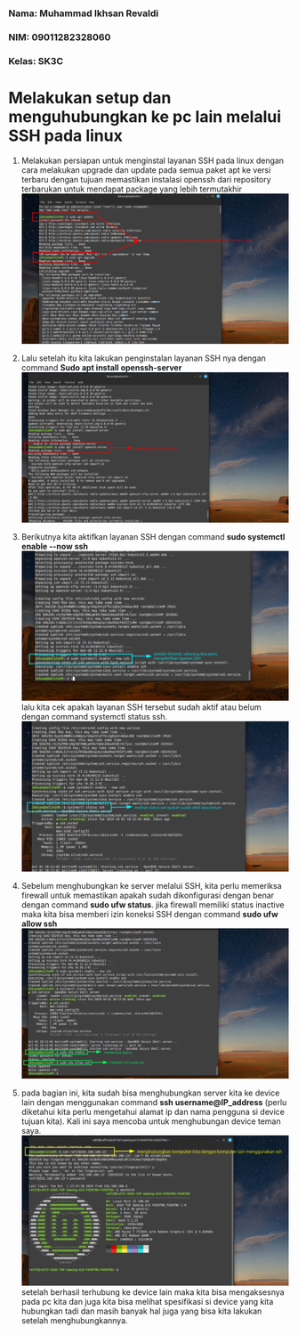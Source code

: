 ### Nama: Muhammad Ikhsan Revaldi
### NIM: 09011282328060
### Kelas: SK3C
# Melakukan setup dan menguhubungkan ke pc lain melalui SSH pada linux

1. Melakukan persiapan untuk menginstal layanan SSH pada linux dengan cara melakukan upgrade dan update pada semua paket apt ke versi terbaru dengan tujuan memastikan instalasi openssh dari repository terbarukan untuk mendapat package yang lebih termutakhir
![System update and upgrade](https://github.com/Hiratsuu/PraktikumSSH-Muhammad-Ikhsan-Revaldi-09011282328050/blob/main/SSH/1.png?raw=true)

2. Lalu setelah itu kita lakukan penginstalan layanan SSH nya dengan command **Sudo apt install openssh-server**
![Installing OpenSSH server](https://github.com/Hiratsuu/PraktikumSSH-Muhammad-Ikhsan-Revaldi-09011282328050/blob/main/SSH/2.png?raw=true)

3. Berikutnya kita aktifkan layanan SSH dengan command **sudo systemctl enable --now ssh**
![SSH service installation details](https://github.com/Hiratsuu/PraktikumSSH-Muhammad-Ikhsan-Revaldi-09011282328050/blob/main/SSH/3.png?raw=true)
lalu kita cek apakah layanan SSH tersebut sudah aktif atau belum dengan command systemctl status ssh.
![Configuring and starting SSH service](https://github.com/Hiratsuu/PraktikumSSH-Muhammad-Ikhsan-Revaldi-09011282328050/blob/main/SSH/3.1.png?raw=true)

4. Sebelum menghubungkan ke server melalui SSH, kita perlu memeriksa firewall untuk memastikan apakah sudah dikonfigurasi dengan benar dengan command **sudo ufw status**. jika firewall memiliki status inactive maka kita bisa memberi izin koneksi SSH dengan command **sudo ufw allow ssh**
![Checking SSH status and allowing through firewall](https://github.com/Hiratsuu/PraktikumSSH-Muhammad-Ikhsan-Revaldi-09011282328050/blob/main/SSH/4.png?raw=true)

5. pada bagian ini, kita sudah bisa menghubungkan server kita ke device lain dengan menggunakan command **ssh username@IP_address** (perlu diketahui kita perlu mengetahui alamat ip dan nama pengguna si device tujuan kita). Kali ini saya mencoba untuk menghubungan device teman saya.
![Connect to the server](https://github.com/Hiratsuu/PraktikumSSH-Muhammad-Ikhsan-Revaldi-09011282328050/blob/main/SSH/5.png?raw=true)
setelah berhasil terhubung ke device lain maka kita bisa mengaksesnya pada pc kita dan juga kita bisa melihat spesifikasi si device yang kita hubungkan tadi dan masih banyak hal juga yang bisa kita lakukan setelah menghubungkannya.

